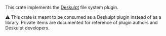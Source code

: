 This crate implements the [Deskulpt](https://csci-shu-410-se-project.github.io/Deskulpt/) file system plugin.

⚠️ This crate is meant to be consumed as a Deskulpt plugin instead of as a library. Private items are documented for reference of plugin authors and Deskulpt developers.
